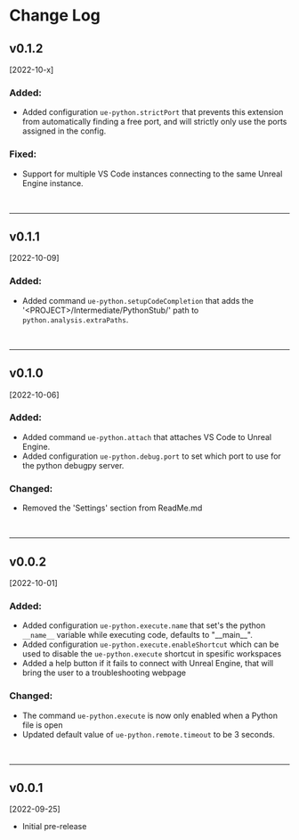 # Change Log

## v0.1.2
[2022-10-x]

### Added: 
- Added configuration `ue-python.strictPort` that prevents this extension from automatically finding a free port, and will strictly only use the ports assigned in the config.

### Fixed:
- Support for multiple VS Code instances connecting to the same Unreal Engine instance.

<br>

___

## v0.1.1
[2022-10-09]

### Added: 
- Added command `ue-python.setupCodeCompletion` that adds the '\<PROJECT\>/Intermediate/PythonStub/' path to `python.analysis.extraPaths`.

<br>

___

## v0.1.0
[2022-10-06]

### Added: 
- Added command `ue-python.attach` that attaches VS Code to Unreal Engine.
- Added configuration `ue-python.debug.port` to set which port to use for the python debugpy server.

### Changed:
- Removed the 'Settings' section from ReadMe.md

<br>

___

## v0.0.2
[2022-10-01]

### Added:

- Added configuration `ue-python.execute.name` that set's the python `__name__` variable while executing code, defaults to "\_\_main\_\_".
- Added configuration `ue-python.execute.enableShortcut` which can be used to disable the `ue-python.execute` shortcut in spesific workspaces
- Added a help button if it fails to connect with Unreal Engine, that will bring the user to a troubleshooting webpage

### Changed:

- The command `ue-python.execute` is now only enabled when a Python file is open
- Updated default value of `ue-python.remote.timeout` to be 3 seconds.

<br>

___


## v0.0.1
[2022-09-25]

- Initial pre-release
